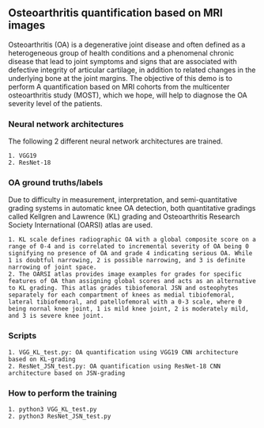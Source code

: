 ## Osteoarthritis quantification based on MRI images
Osteoarthritis (OA) is a degenerative joint disease and often defined as a heterogeneous group of health conditions and a phenomenal chronic disease that lead to joint symptoms and signs that are associated with defective integrity of articular cartilage, in addition to related changes in the underlying bone at the joint margins. The objective of this demo is to perform A quantification based on MRI cohorts from the multicenter osteoarthritis study (MOST), which we hope, will help to diagnose the OA severity level of the patients. 

### Neural network architectures
The following 2 different neural network architectures are trained. 

    1. VGG19
    2. ResNet-18

### OA ground truths/labels
Due to difficulty in measurement, interpretation, and semi-quantitative grading systems in automatic knee OA detection, both quantitative gradings called Kellgren and Lawrence (KL) grading and Osteoarthritis Research Society International (OARSI) atlas are used.

    1. KL scale defines radiographic OA with a global composite score on a range of 0-4 and is correlated to incremental severity of OA being 0 signifying no presence of OA and grade 4 indicating serious OA. While 1 is doubtful narrowing, 2 is possible narrowing, and 3 is definite narrowing of joint space.
    2. The OARSI atlas provides image examples for grades for specific features of OA than assigning global scores and acts as an alternative to KL grading. This atlas grades tibiofemoral JSN and osteophytes separately for each compartment of knees as medial tibiofemoral, lateral tibiofemoral, and patellofemoral with a 0-3 scale, where 0 being nornal knee joint, 1 is mild knee joint, 2 is moderately mild, and 3 is severe knee joint.
    
### Scripts
    1. VGG_KL_test.py: OA quantification using VGG19 CNN architecture based on KL-grading
    2. ResNet_JSN_test.py: OA quantification using ResNet-18 CNN architecture based on JSN-grading
   
### How to perform the training    
    1. python3 VGG_KL_test.py
    2. python3 ResNet_JSN_test.py
